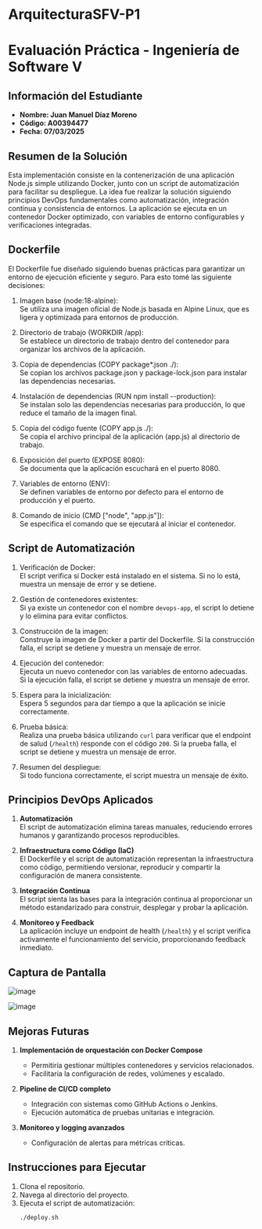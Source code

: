 # ArquitecturaSFV-P1

# Evaluación Práctica - Ingeniería de Software V

## Información del Estudiante
- **Nombre: Juan Manuel Díaz Moreno**
- **Código: A00394477**
- **Fecha: 07/03/2025**

## Resumen de la Solución
Esta implementación consiste en la contenerización de una aplicación Node.js simple utilizando Docker, junto con un script de automatización para facilitar su despliegue. La idea fue realizar la solución siguiendo principios DevOps fundamentales como automatización, integración continua y consistencia de entornos. La aplicación se ejecuta en un contenedor Docker optimizado, con variables de entorno configurables y verificaciones integradas.

## Dockerfile
El Dockerfile fue diseñado siguiendo buenas prácticas para garantizar un entorno de ejecución eficiente y seguro. Para esto tomé las siguiente decisiones:

1. Imagen base (node:18-alpine):  
   Se utiliza una imagen oficial de Node.js basada en Alpine Linux, que es ligera y optimizada para entornos de producción.

2. Directorio de trabajo (WORKDIR /app):  
   Se establece un directorio de trabajo dentro del contenedor para organizar los archivos de la aplicación.

3. Copia de dependencias (COPY package*.json ./):  
   Se copian los archivos package.json y package-lock.json para instalar las dependencias necesarias.

4. Instalación de dependencias (RUN npm install --production):  
   Se instalan solo las dependencias necesarias para producción, lo que reduce el tamaño de la imagen final.

5. Copia del código fuente (COPY app.js ./):  
   Se copia el archivo principal de la aplicación (app.js) al directorio de trabajo.

6. Exposición del puerto (EXPOSE 8080):  
   Se documenta que la aplicación escuchará en el puerto 8080.

7. Variables de entorno (ENV):  
   Se definen variables de entorno por defecto para el entorno de producción y el puerto.

8. Comando de inicio (CMD ["node", "app.js"]):  
   Se especifica el comando que se ejecutará al iniciar el contenedor.

## Script de Automatización
1. Verificación de Docker:  
   El script verifica si Docker está instalado en el sistema. Si no lo está, muestra un mensaje de error y se detiene.

2. Gestión de contenedores existentes:  
   Si ya existe un contenedor con el nombre `devops-app`, el script lo detiene y lo elimina para evitar conflictos.

3. Construcción de la imagen:  
   Construye la imagen de Docker a partir del Dockerfile. Si la construcción falla, el script se detiene y muestra un mensaje de error.

4. Ejecución del contenedor:  
   Ejecuta un nuevo contenedor con las variables de entorno adecuadas. Si la ejecución falla, el script se detiene y muestra un mensaje de error.

5. Espera para la inicialización:  
   Espera 5 segundos para dar tiempo a que la aplicación se inicie correctamente.

6. Prueba básica:  
   Realiza una prueba básica utilizando `curl` para verificar que el endpoint de salud (`/health`) responde con el código `200`. Si la prueba falla, el script se detiene y muestra un mensaje de error.

7. Resumen del despliegue:  
   Si todo funciona correctamente, el script muestra un mensaje de éxito.

## Principios DevOps Aplicados
1. **Automatización**  
   El script de automatización elimina tareas manuales, reduciendo errores humanos y garantizando procesos reproducibles.

2. **Infraestructura como Código (IaC)**  
   El Dockerfile y el script de automatización representan la infraestructura como código, permitiendo versionar, reproducir y compartir la configuración de manera consistente.

3. **Integración Continua**  
   El script sienta las bases para la integración continua al proporcionar un método estandarizado para construir, desplegar y probar la aplicación.

4. **Monitoreo y Feedback**  
   La aplicación incluye un endpoint de health (`/health`) y el script verifica activamente el funcionamiento del servicio, proporcionando feedback inmediato.

## Captura de Pantalla

![image](https://github.com/user-attachments/assets/e9d80de8-d319-45a5-b8d3-e440c72d365b)

![image](https://github.com/user-attachments/assets/b1f1569e-9f2e-4bf0-bda3-e550fd2942d9)



## Mejoras Futuras
1. **Implementación de orquestación con Docker Compose**  
   - Permitiría gestionar múltiples contenedores y servicios relacionados.  
   - Facilitaría la configuración de redes, volúmenes y escalado.

2. **Pipeline de CI/CD completo**  
   - Integración con sistemas como GitHub Actions o Jenkins.  
   - Ejecución automática de pruebas unitarias e integración.   

3. **Monitoreo y logging avanzados**  
   - Configuración de alertas para métricas críticas.


## Instrucciones para Ejecutar
1. Clona el repositorio.
2. Navega al directorio del proyecto.
3. Ejecuta el script de automatización:
   ```bash
   ./deploy.sh
